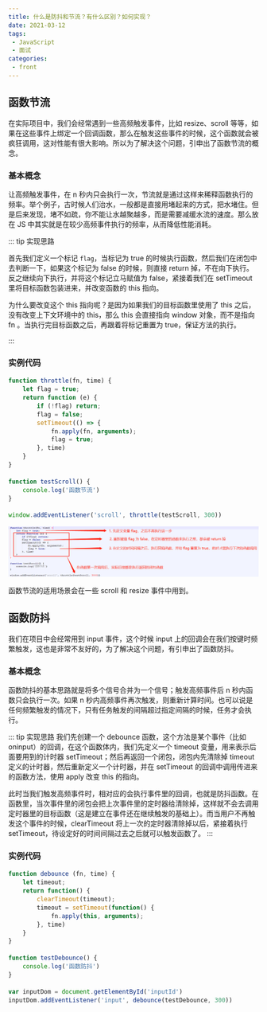 ```yaml
---
title: 什么是防抖和节流？有什么区别？如何实现？
date: 2021-03-12
tags:
 - JavaScript
 - 面试
categories:
 - front
---
```


## 函数节流

在实际项目中，我们会经常遇到一些高频触发事件，比如 resize、scroll 等等，如果在这些事件上绑定一个回调函数，那么在触发这些事件的时候，这个函数就会被疯狂调用，这对性能有很大影响。所以为了解决这个问题，引申出了函数节流的概念。

### 基本概念

让高频触发事件，在 n 秒内只会执行一次，节流就是通过这样来稀释函数执行的频率。举个例子，古时候人们治水，一般都是直接用堵起来的方式，把水堵住。但是后来发现，堵不如疏，你不能让水越聚越多，而是需要减缓水流的速度。那么放在 JS 中其实就是在较少高频事件执行的频率，从而降低性能消耗。

::: tip 实现思路

首先我们定义一个标记 `flag`，当标记为 true 的时候执行函数，然后我们在闭包中去判断一下，如果这个标记为 false 的时候，则直接 return 掉，不在向下执行。反之继续向下执行，并将这个标记立马赋值为 false，紧接着我们在 setTimeout 里将目标函数包装进来，并改变函数的 this 指向。

为什么要改变这个 this 指向呢？是因为如果我们的目标函数里使用了 this 之后，没有改变上下文环境中的 this，那么 this 会直接指向 window 对象，而不是指向 fn 。当执行完目标函数之后，再跟着将标记重置为 true，保证方法的执行。

:::

### 实例代码

```js
function throttle(fn, time) {
    let flag = true;
    return function (e) {
        if (!flag) return;
        flag = false;
        setTimeout(() => {
            fn.apply(fn, arguments);
            flag = true;
        }, time)
    }
}

function testScroll() {
    console.log('函数节流')
}

window.addEventListener('scroll', throttle(testScroll, 300))
```
![](../../imgs/throttle.png)

函数节流的适用场景会在一些 scroll 和 resize 事件中用到。

## 函数防抖

我们在项目中会经常用到 input 事件，这个时候 input 上的回调会在我们按键时频繁触发，这也是非常不友好的，为了解决这个问题，有引申出了函数防抖。

### 基本概念

函数防抖的基本思路就是将多个信号合并为一个信号；触发高频事件后 n 秒内函数只会执行一次。如果 n 秒内高频事件再次触发，则重新计算时间。也可以说是任何频繁触发的情况下，只有任务触发的间隔超过指定间隔的时候，任务才会执行。

::: tip 实现思路
我们先创建一个 debounce 函数，这个方法是某个事件（比如oninput）的回调，在这个函数体内，我们先定义一个 timeout 变量，用来表示后面要用到的计时器 setTimeout；然后再返回一个闭包，闭包内先清除掉 timeout 定义的计时器，然后重新定义一个计时器，并在 setTimeout 的回调中调用传进来的函数方法，使用 apply 改变 this 的指向。

此时当我们触发高频事件时，相对应的会执行事件里的回调，也就是防抖函数。在函数里，当次事件里的闭包会把上次事件里的定时器给清除掉，这样就不会去调用定时器里的目标函数（这是建立在事件还在继续触发的基础上）。而当用户不再触发这个事件的时候，clearTimeout 将上一次的定时器清除掉以后，紧接着执行 setTimeout，待设定好的时间间隔过去之后就可以触发函数了。
:::

### 实例代码
```js
function debounce (fn, time) {
    let timeout;
    return function() {
        clearTimeout(timeout);
        timeout = setTimeout(function() {
            fn.apply(this, arguments);
        }, time)
    }
}

function testDebounce() {
    console.log('函数防抖')
}

var inputDom = document.getElementById('inputId')
inputDom.addEventListener('input', debounce(testDebounce, 300))
```
